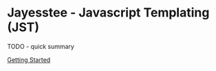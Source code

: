 # Jayesstee - Javascript Templating (JST)

TODO - quick summary


[Getting Started](getting-started.md)
